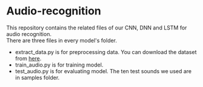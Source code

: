 # Audio-recognition
This repository contains the related files of our CNN, DNN and LSTM for audio recognition. <br />
There are three files in every model's folder. <br />
* extract_data.py is for preprocessing data. You can download the dataset from [here](https://urbansounddataset.weebly.com/).
* train_audio.py is for training model.
* test_audio.py is for evaluating model. The ten test sounds we used are in samples folder.
